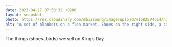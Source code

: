 ```yaml
---
date: 2023-04-27 07:50:32 +0200
layout: snapshot
photo: https://res.cloudinary.com/dbi2zounq/image/upload/v1682574614/noxkqbsgr0yupsjw8xwj.jpg
alt: "A set of blankets on a flea market. Shoes on the right side, a cage with two birds on the left."
---
```

The things (shoes, birds) we sell on King’s Day
